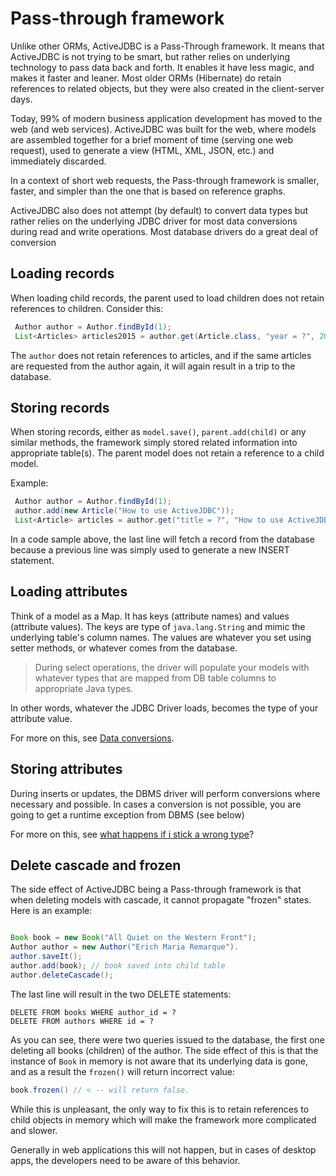 <div class="page-header">
   <h1>Pass-through framework</h1>
</div>


Unlike other ORMs, ActiveJDBC is a Pass-Through framework. It means that ActiveJDBC is not trying to be smart, but rather 
relies on underlying technology to pass data back and forth. It enables it have less magic, and makes it faster and leaner. 
Most older ORMs (Hibernate) do retain  references to related objects, but they were also created in the client-server days. 
 
Today, 99% of modern business
 application development has moved to the web (and web services). ActiveJDBC was built for the web, where models are 
 assembled together for a brief moment of time (serving one web request), used to generate a view (HTML, XML, JSON, etc.)
  and immediately discarded. 
  
In a context of short web requests, the Pass-through framework is smaller, faster, and simpler than the one that is 
based on reference graphs.
 
ActiveJDBC also does not attempt (by default) to convert data types but rather relies on the underlying JDBC driver for 
most data conversions during read and write operations. Most database drivers do a great deal of conversion

## Loading records

When loading child records, the parent used to load children does not retain references to children. Consider this: 

```java
 Author author = Author.findById(1);
 List<Articles> articles2015 = author.get(Article.class, "year = ?", 2015);
```

The `author` does not retain references to articles, and if the same articles are requested from the author again, it 
 will again result in a trip to the database. 

## Storing records

When storing records, either as `model.save()`, `parent.add(child)` or any similar methods, the framework simply stored 
related information into appropriate table(s). The parent model does not retain a reference to a child model.
 
Example: 

```java
 Author author = Author.findById(1);
 author.add(new Article("How to use ActiveJDBC"));
 List<Article> articles = author.get("title = ?", "How to use ActiveJDBC").limit(1); 
```

In a code sample above, the last line will fetch a record from the database because a previous line was simply used 
   to generate a new INSERT statement.

 

## Loading attributes

Think of a model as a Map. It has keys (attribute names) and values (attribute values). 
The keys are type of `java.lang.String` and mimic the underlying table's column names. The values are whatever you 
set using setter methods, or whatever comes from the database. 

> During select operations, the driver will populate your models with whatever types that are
mapped from DB table columns to appropriate Java types.

In other words, whatever the JDBC Driver loads, becomes the type of your attribute value.

For more on this, see [Data conversions](data_conversions). 

## Storing attributes

During inserts or updates, the DBMS driver will perform conversions where necessary
and possible. In cases a conversion is not possible, you are going to get a runtime exception from DBMS (see below)

For more on this, see [what happens if i stick a wrong type](data_conversions#what-happens-if-i-stick-a-wrong-type)? 

## Delete cascade and frozen

The side effect of ActiveJDBC being a Pass-through framework is that when deleting models with cascade, 
it cannot propagate "frozen" states. Here is an example: 
 
```java

Book book = new Book("All Quiet on the Western Front");
Author author = new Author("Erich Maria Remarque").
author.saveIt();
author.add(book); // book saved into child table
author.deleteCascade();
```

The last line will result in the two DELETE statements: 

```
DELETE FROM books WHERE author_id = ?
DELETE FROM authors WHERE id = ?
```

As you can see, there were two queries issued to the database, the first one deleting all books (children) of the author.
The side effect of this is that the instance of `Book` in memory is not aware that its underlying data is gone, 
and as a result the `frozen()` will return incorrect value: 

```java
book.frozen() // < -- will return false. 
```

While this is unpleasant, the only way to fix this is to retain references to child objects in memory which will make the 
 framework more complicated and slower.
  
Generally in web applications this will not happen, but in cases of desktop apps, the developers need to be aware of this 
behavior. 
